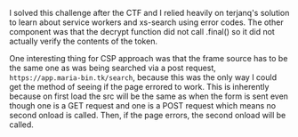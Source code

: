 I solved this challenge after the CTF and I relied heavily on terjanq's solution to learn about service workers and xs-search using error codes. The other component was that the decrypt function did not call .final() so it did not actually verify the contents of the token.

One interesting thing for CSP approach was that the frame source has to be the same one as was being searched via a post request, `https://app.maria-bin.tk/search`, because this was the only way I could get the method of seeing if the page errored to work. This is inherently because on first load the src will be the same as when the form is sent even though one is a GET request and one is a POST request which means no second onload is called. Then, if the page errors, the second onload will be called.
